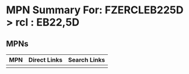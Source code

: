 



# MPN Summary For: FZERCLEB225D > rcl : EB22,5D

## MPNs
  

|MPN|Direct Links|Search Links|
| :--- | :--- | :--- |
||||
